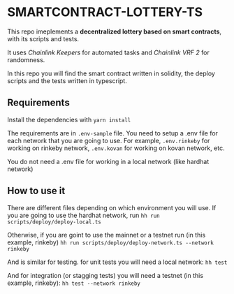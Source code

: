 # SMARTCONTRACT-LOTTERY-TS

This repo imeplements a **decentralized lottery based on smart contracts**, with its scripts and tests.

It uses _Chainlink Keepers_ for automated tasks and _Chainlink VRF 2_ for randomness.

In this repo you will find the smart contract written in solidity, the deploy scripts and the tests written in typescript.

## Requirements
Install the dependencies with `yarn install`

The requirements are in `.env-sample` file.
You need to setup a .env file for each network that you are going to use.
For example, `.env.rinkeby` for working on rinkeby network, `.env.kovan` for working on kovan network, etc.

You do not need a .env file for working in a local network (like hardhat network)

## How to use it
There are different files depending on which environment you will use.
If you are going to use the hardhat network, run
`hh run scripts/deploy/deploy-local.ts`

Otherwise, if you are goint to use the mainnet or a testnet run (in this example, rinkeby)
`hh run scripts/deploy/deploy-network.ts --network rinkeby`

And is similar for testing.
for unit tests you will need a local network:
`hh test`

And for integration (or stagging tests) you will need a testnet (in this example, rinkeby):
`hh test --network rinkeby`
